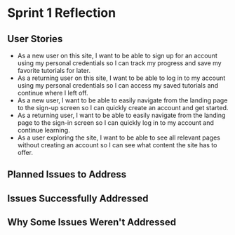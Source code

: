 # Sprint 1 Reflection

## User Stories

-  As a new user on this site, I want to be able to sign up for an account using my personal credentials so I can track my progress and save my favorite tutorials for later.
-  As a returning user on this site, I want to be able to log in to my account using my personal credentials so I can access my saved tutorials and continue where I left off.
- As a new user, I want to be able to easily navigate from the landing page to the sign-up screen so I can quickly create an account and get started.
- As a returning user, I want to be able to easily navigate from the landing page to the sign-in screen so I can quickly log in to my account and continue learning.
- As a user exploring the site, I want to be able to see all relevant pages without creating an account so I can see what content the site has to offer.

## Planned Issues to Address

## Issues Successfully Addressed

## Why Some Issues Weren't Addressed
